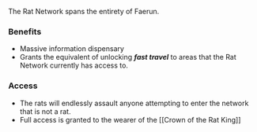 The Rat Network spans the entirety of Faerun.

### Benefits
- Massive information dispensary
- Grants the equivalent of unlocking ***fast travel*** to areas that the Rat Network currently has access to. 

### Access
- The rats will endlessly assault anyone attempting to enter the network that is not a rat.
- Full access is granted to the wearer of the [[Crown of the Rat King]]
